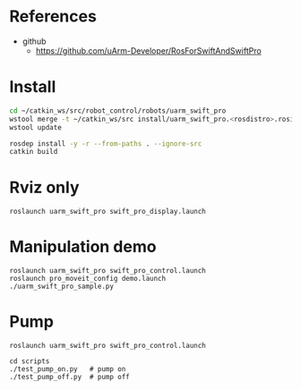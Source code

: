 # References
- github
  - https://github.com/uArm-Developer/RosForSwiftAndSwiftPro


# Install

```bash
cd ~/catkin_ws/src/robot_control/robots/uarm_swift_pro
wstool merge -t ~/catkin_ws/src install/uarm_swift_pro.<rosdistro>.rosinstall
wstool update

rosdep install -y -r --from-paths . --ignore-src
catkin build
```

# Rviz only

```
roslaunch uarm_swift_pro swift_pro_display.launch
```

# Manipulation demo
```
roslaunch uarm_swift_pro swift_pro_control.launch
roslaunch pro_moveit_config demo.launch
./uarm_swift_pro_sample.py
```

# Pump
```
roslaunch uarm_swift_pro swift_pro_control.launch

cd scripts
./test_pump_on.py   # pump on
./test_pump_off.py  # pump off
```